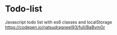 # Todo-list
Javascript todo list with es6 classes and localStorage
https://codepen.io/natsudragneel93/full/BaBvmGr
